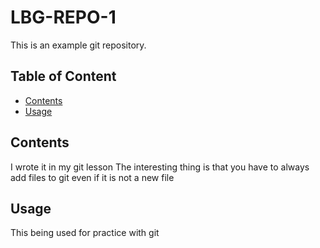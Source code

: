 # LBG-REPO-1
This is an example git repository.

## Table of Content
* [Contents](#contents)
* [Usage](#usage)

## Contents 
I wrote it in my git lesson
The interesting thing is that you have to always add files to git even if it is not a new file

## Usage
This being used for practice with git